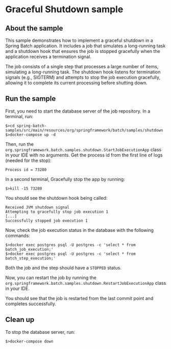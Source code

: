 # Graceful Shutdown sample

## About the sample

This sample demonstrates how to implement a graceful shutdown in a Spring Batch application.
It includes a job that simulates a long-running task and a shutdown hook that ensures the job
is stopped gracefully when the application receives a termination signal.

The job consists of a single step that processes a large number of items, simulating a long-running task.
The shutdown hook listens for termination signals (e.g., SIGTERM) and attempts to stop the job execution
gracefully, allowing it to complete its current processing before shutting down.

## Run the sample

First, you need to start the database server of the job repository. In a terminal, run:

```
$>cd spring-batch-samples/src/main/resources/org/springframework/batch/samples/shutdown
$>docker-compose up -d
```

Then, run the `org.springframework.batch.samples.shutdown.StartJobExecutionApp` class in your IDE with no arguments.
Get the process id from the first line of logs (needed for the stop):

```
Process id = 73280
```

In a second terminal, Gracefully stop the app by running:

```
$>kill -15 73280
```

You should see the shutdown hook being called:

```
Received JVM shutdown signal
Attempting to gracefully stop job execution 1
[...]
Successfully stopped job execution 1
```

Now, check the job execution status in the database with the following commands:

```
$>docker exec postgres psql -U postgres -c 'select * from batch_job_execution;'
$>docker exec postgres psql -U postgres -c 'select * from batch_step_execution;'
```

Both the job and the step should have a `STOPPED` status.

Now, you can restart the job by running the `org.springframework.batch.samples.shutdown.RestartJobExecutionApp` class in your IDE.

You should see that the job is restarted from the last commit point and completes successfully.

## Clean up

To stop the database server, run:

```
$>docker-compose down
```